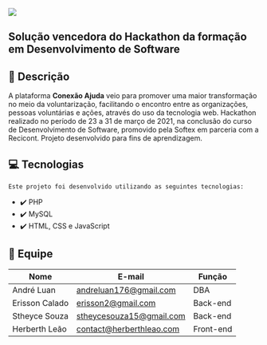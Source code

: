 ![](/res/images/conex.png)

## Solução vencedora do Hackathon da formação em Desenvolvimento de Software

## :rocket: Descrição

  A plataforma **Conexão Ajuda** veio para promover uma maior transformação no meio da voluntarização, facilitando o encontro entre as organizações, pessoas voluntárias e ações, através do uso da tecnologia web.
  Hackathon realizado no período de 23 a 31 de março de 2021, na conclusão do curso de Desenvolvimento de Software, promovido pela Softex em parceria com a Recicont. Projeto desenvolvido para fins de aprendizagem.

## :computer: Tecnologias

    Este projeto foi desenvolvido utilizando as seguintes tecnologias:

- :heavy_check_mark: PHP
- :heavy_check_mark: MySQL
- :heavy_check_mark: HTML, CSS e JavaScript

## 🤝 Equipe

|Nome|E-mail|Função|
| -------- | -------- | -------- |
|André Luan |andreluan176@gmail.com|DBA|
|Erisson Calado |erisson2@gmail.com|Back-end|
|Stheyce Souza |stheycesouza15@gmail.com|Back-end|
|Herberth Leão |contact@herberthleao.com|Front-end|

